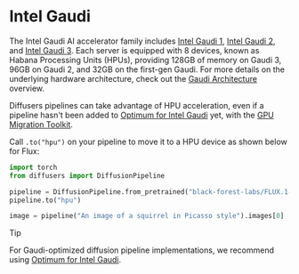 <!--Copyright 2024 The HuggingFace Team. All rights reserved.

Licensed under the Apache License, Version 2.0 (the "License"); you may not use this file except in compliance with
the License. You may obtain a copy of the License at

http://www.apache.org/licenses/LICENSE-2.0

Unless required by applicable law or agreed to in writing, software distributed under the License is distributed on
an "AS IS" BASIS, WITHOUT WARRANTIES OR CONDITIONS OF ANY KIND, either express or implied. See the License for the
specific language governing permissions and limitations under the License.
-->

# Intel Gaudi

The Intel Gaudi AI accelerator family includes [Intel Gaudi 1](https://habana.ai/products/gaudi/), [Intel Gaudi 2](https://habana.ai/products/gaudi2/), and [Intel Gaudi 3](https://habana.ai/products/gaudi3/). Each server is equipped with 8 devices, known as Habana Processing Units (HPUs), providing 128GB of memory on Gaudi 3, 96GB on Gaudi 2, and 32GB on the first-gen Gaudi. For more details on the underlying hardware architecture, check out the [Gaudi Architecture](https://docs.habana.ai/en/latest/Gaudi_Overview/Gaudi_Architecture.html) overview.

Diffusers pipelines can take advantage of HPU acceleration, even if a pipeline hasn't been added to [Optimum for Intel Gaudi](https://huggingface.co/docs/optimum/main/en/habana/index) yet, with the [GPU Migration Toolkit](https://docs.habana.ai/en/latest/PyTorch/PyTorch_Model_Porting/GPU_Migration_Toolkit/GPU_Migration_Toolkit.html).

Call `.to("hpu")` on your pipeline to move it to a HPU device as shown below for Flux:
```py
import torch
from diffusers import DiffusionPipeline

pipeline = DiffusionPipeline.from_pretrained("black-forest-labs/FLUX.1-schnell", torch_dtype=torch.bfloat16)
pipeline.to("hpu")

image = pipeline("An image of a squirrel in Picasso style").images[0]
```

> [!TIP]
> For Gaudi-optimized diffusion pipeline implementations, we recommend using [Optimum for Intel Gaudi](https://huggingface.co/docs/optimum/main/en/habana/index).
